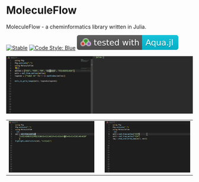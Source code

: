 # MoleculeFlow

MoleculeFlow - a cheminformatics library written in Julia.

[![Stable](https://img.shields.io/badge/docs-stable-blue.svg)](https://moleculehub.github.io/MoleculeFlow.jl)
[![Code Style: Blue](https://img.shields.io/badge/code%20style-blue-4495d1.svg)](https://github.com/JuliaDiff/BlueStyle)
[![Aqua QA](https://raw.githubusercontent.com/JuliaTesting/Aqua.jl/master/badge.svg)](https://github.com/JuliaTesting/Aqua.jl)

<div align="center">
<img src="assets/mols_to_grid.gif" width="700">
</div>

| | | |
|:---:|:---:|:---:|
| <img src="assets/highlight_substruct.gif" width="350"> | | <img src="assets/mcs.gif" width="350"> |
